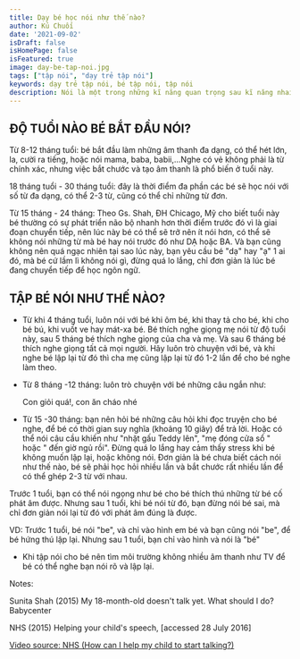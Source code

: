 ```yaml
---
title: Dạy bé học nói như thế nào?
author: Kủ Chuối
date: '2021-09-02'
isDraft: false
isHomePage: false
isFeatured: true
image: day-be-tap-noi.jpg
tags: ["tập nói", "dạy trẻ tập nói"]
keywords: dạy trẻ tập nói, bé tập nói, tập nói
description: Nói là một trong những kĩ năng quan trọng sau kĩ năng nhai trong ăn dặm. Nói cũng thể hiện sự phát triển của não bộ và hoạt động cơ hàm để tạo ra âm thanh dưới dạng ngôn ngữ.
---
```


## ĐỘ TUỔI NÀO BÉ BẮT ĐẦU NÓI?

Từ 8-12 tháng tuổi: bé bắt đầu làm những âm thanh đa dạng, có thể hét lớn, la, cười ra tiếng, hoặc nói mama, baba, babii,...Nghe có vẻ không phải là từ chính xác, nhưng việc bắt chước và tạo âm thanh là phổ biến ở tuổi này.

18 tháng tuổi - 30 tháng tuổi: đây là thời điểm đa phần các bé sẽ học nói với số từ đa dạng, có thể 2-3 từ, cũng có thể chỉ những từ đơn.

Từ 15 tháng - 24 tháng: Theo Gs. Shah, ĐH Chicago, Mỹ cho biết tuổi này bé thường có sự phát triển não bộ nhanh hơn thời điểm trước đó vì là giai đoạn chuyển tiếp, nên lúc này bé có thể sẽ trở nên ít nói hơn, có thể sẽ không nói những từ mà bé hay nói trước đó như DẠ hoặc BA. Và bạn cũng không nên quá ngạc nhiên tại sao lúc này, bạn yêu cầu bé "dạ" hay "ạ" 1 ai đó, mà bé cứ lầm lì không nói gì, đừng quá lo lắng, chỉ đơn giản là lúc bé đang chuyển tiếp để học ngôn ngữ.

## TẬP BÉ NÓI NHƯ THẾ NÀO?

* Từ khi 4 tháng tuổi, luôn nói với bé khi ôm bé, khi thay tả cho bé, khi cho bé bú, khi vuốt ve hay mát-xa bé. Bé thích nghe giọng mẹ nói từ độ tuổi này, sau 5 tháng bé thích nghe giọng của cha và mẹ. Và sau 6 tháng bé thích nghe giọng tất cả mọi người. Hãy luôn trò chuyện với bé, và khi nghe bé lập lại từ đó thì cha mẹ cũng lập lại từ đó 1-2 lần để cho bé nghe làm theo.

* Từ 8 tháng -12 tháng: luôn trò chuyện với bé những câu ngắn như:

    Con giỏi quá!, con ăn cháo nhé

* Từ 15 -30 tháng: bạn nên hỏi bé những câu hỏi khi đọc truyện cho bé nghe, để bé có thời gian suy nghĩa (khoảng 10 giây) để trả lời. Hoặc có thể nói câu cầu khiến như "nhặt gấu Teddy lên", "mẹ đóng cửa sổ " hoặc " đến giờ ngủ rồi". Đừng quá lo lắng hay cảm thấy stress khi bé không muốn lập lại, hoặc không nói. Đơn giản là bé chưa biết cách nói như thế nào, bé sẽ phải học hỏi nhiều lần và bắt chước rất nhiều lần để có thể ghép 2-3 từ với nhau.

Trước 1 tuổi, bạn có thể nói ngọng như bé cho bé thích thú những từ bé cố phát âm được. Nhưng sau 1 tuổi, khi bé nói từ đó, bạn đừng nói bé sai, mà chỉ đơn giản nói lại từ đó với phát âm đúng là được. 

VD: Trước 1 tuổi, bé nói "be", và chỉ vào hình em bé và bạn cũng nói "be", để bé hứng thú lập lại. Nhưng sau 1 tuổi, bạn chỉ vào hình và nói là "bé"

* Khi tập nói cho bé nên tìm môi trường không nhiều âm thanh như TV để bé có thể nghe bạn nói rõ và lập lại.

Notes:

Sunita Shah (2015) My 18-month-old doesn't talk yet. What should I do? Babycenter

NHS (2015) Helping your child's speech, [accessed 28 July 2016]

[Video source: NHS (How can I help my child to start talking?)](https://www.facebook.com/anhnguyen.nutrition/videos/875680862565678/)

